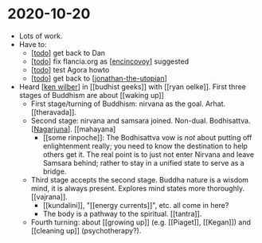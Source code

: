 # 2020-10-20

 - Lots of work.
 - Have to:
   - [[todo]] get back to Dan
   - [[todo]] fix flancia.org as [[encincovoy]] suggested
   - [[todo]] test Agora howto
   - [[todo]] get back to [[jonathan-the-utopian]]
 - Heard [[ken wilber]] in [[budhist geeks]] with [[ryan oelke]]. First three stages of Buddhism are about [[waking up]]
    - First stage/turning of Buddhism: nirvana as the goal. Arhat. [[theravada]].
    - Second stage: nirvana and samsara joined. Non-dual. Bodhisattva. [[Nagarjuna]]. [[mahayana]
        - [[some rinpoche]]: The Bodhisattva vow is *not* about putting off enlightenment really; you need to know the destination to help others get it. The real point is to just not enter Nirvana and leave Samsara behind; rather to stay in a unified state to serve as a bridge.
    - Third stage accepts the second stage. Buddha nature is a wisdom mind, it is always present. Explores mind states more thoroughly. [[vajrana]].
        - [[kundalini]], "[[energy currents]]", etc. all come in here?
        - The body is a pathway to the spiritual. [[tantra]].
    - Fourth turning: about [[growing up]] (e.g. [[Piaget]], [[Kegan]]) and [[cleaning up]] (psychotherapy?).

[//begin]: # "Autogenerated link references for markdown compatibility"
[todo]: ../todo "Todo"
[encincovoy]: ../encincovoy "Encincovoy"
[jonathan-the-utopian]: ../jonathan-the-utopian "Jonathan the Utopian"
[ken wilber]: ../ken-wilber "Ken Wilber"
[Nagarjuna]: ../nagarjuna "Nagarjuna"
[//end]: # "Autogenerated link references"